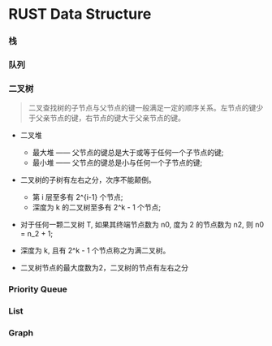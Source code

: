 # RUST Data Structure

### 栈

### 队列

### 二叉树
> 二叉查找树的子节点与父节点的键一般满足一定的顺序关系。左节点的键少于父亲节点的键，右节点的键大于父亲节点的键。

+ 二叉堆
  + 最大堆 —— 父节点的键总是大于或等于任何一个子节点的键;
  + 最小堆 —— 父节点的键总是小与任何一个子节点的键;

+ 二叉树的子树有左右之分，次序不能颠倒。
  + 第 i 层至多有 2^{i-1} 个节点;
  + 深度为 k 的二叉树至多有 2^k - 1 个节点;
  
+ 对于任何一颗二叉树 T, 如果其终端节点数为 n0, 度为 2 的节点数为 n2, 则 n0 = n_2 + 1;
+ 深度为 k, 且有 2^k - 1 个节点称之为满二叉树。
+ 二叉树节点的最大度数为2，二叉树的节点有左右之分

### Priority Queue

### List

### Graph
